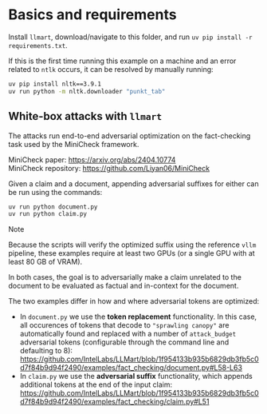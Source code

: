 # Basics and requirements
Install `llmart`, download/navigate to this folder, and run `uv pip install -r requirements.txt`.

If this is the first time running this example on a machine and an error related to `ntlk` occurs, it can be resolved by manually running:
```bash
uv pip install nltk==3.9.1
uv run python -m nltk.downloader "punkt_tab"
```

## White-box attacks with `llmart`

The attacks run end-to-end adversarial optimization on the fact-checking task used by the MiniCheck framework.

MiniCheck paper: https://arxiv.org/abs/2404.10774 \
MiniCheck repository: https://github.com/Liyan06/MiniCheck

Given a claim and a document, appending adversarial suffixes for either can be run using the commands:
```bash
uv run python document.py
uv run python claim.py
```

> [!NOTE]
> Because the scripts will verify the optimized suffix using the reference `vllm` pipeline, these examples require at least two GPUs (or a single GPU with at least 80 GB of VRAM).

In both cases, the goal is to adversarially make a claim unrelated to the document to be evaluated as factual and in-context for the document.

The two examples differ in how and where adversarial tokens are optimized:
- In `document.py` we use the **token replacement** functionality. In this case, all occurences of tokens that decode to `"sprawling canopy"` are automatically found and replaced with a number of `attack_budget` adversarial tokens (configurable through the command line and defaulting to 8):
https://github.com/IntelLabs/LLMart/blob/1f954133b935b6829db3fb5c0d7f84b9d94f2490/examples/fact_checking/document.py#L58-L63
- In `claim.py` we use the **adversarial suffix** functionality, which appends additional tokens at the end of the input claim:
https://github.com/IntelLabs/LLMart/blob/1f954133b935b6829db3fb5c0d7f84b9d94f2490/examples/fact_checking/claim.py#L51
